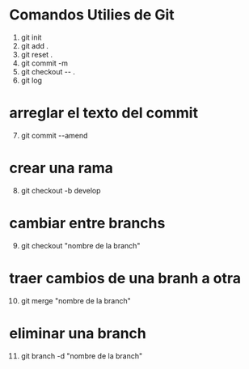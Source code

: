 # Comandos Utilies de Git
1. git init
2. git add .
3. git reset .
4. git commit -m
5. git checkout -- .
6. git log
# arreglar el texto del commit
7. git commit --amend
# crear una rama
8. git checkout -b develop
# cambiar entre branchs
9. git checkout  "nombre de la branch"
# traer cambios de una branh a otra 
10. git merge "nombre de la branch"
# eliminar una branch
11. git branch -d "nombre de la branch"